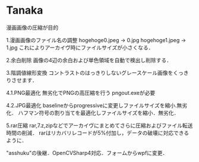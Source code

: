 # Tanaka
漫画画像の圧縮が目的

1.漫画画像のファイル名の調整
hogehoge0.jpeg → 0.jpg
hogehoge1.jpeg → 1.jpg
これによりアーカイヴ時にファイルサイズが小さくなる．

2.余白削除
画像の4辺の余白および単色領域を自動で検出し削除する．

3.階調値線形変換
コントラストのはっきりしないグレースケール画像をくっきりさせます．

4.1.PNG最適化
無劣化でPNGの高圧縮を行う
pngout.exeが必要

4.2.JPG最適化
baselineからprogressiveに変更しファイルサイズを縮小.無劣化．
ハフマン符号の割り当てを最適化しファイルサイズを縮小．無劣化．

5.rar圧縮
rar,7.z,zipなどでアーカイヴにまとめてさらに圧縮およびファイル転送時間の削減．
rarはリカバリレコードが5%付加し，データの破壊に対応できるように．

"asshuku"の後継．OpenCVSharp4対応．フォームからwpfに変更．
